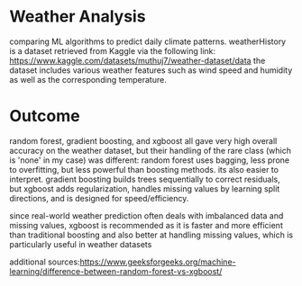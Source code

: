 # Weather Analysis
comparing ML algorithms to predict daily climate patterns.
weatherHistory is a dataset retrieved from Kaggle via the following link: https://www.kaggle.com/datasets/muthuj7/weather-dataset/data
the dataset includes various weather features such as wind speed and humidity as well as the corresponding temperature.
# Outcome
random forest, gradient boosting, and xgboost all gave very high overall accuracy on the weather dataset, but their handling of the rare class (which is 'none' in my case) was different: random forest uses bagging, less prone to overfitting, but less powerful than boosting methods. its also easier to interpret. gradient boosting builds trees sequentially to correct residuals, but xgboost adds regularization, handles missing values by learning split directions, and is designed for speed/efficiency.

since real-world weather prediction often deals with imbalanced data and missing values,  xgboost is recommended as it is faster and more efficient than traditional boosting and also better at handling missing values, which is particularly useful in weather datasets

additional sources:https://www.geeksforgeeks.org/machine-learning/difference-between-random-forest-vs-xgboost/

